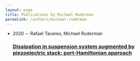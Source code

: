 ```yaml
---
layout: page
title: Publications by Michael Ruderman
permalink: /authors/michael-ruderman
---
```


<ul class="post-list">
<li><span class='post-meta'>2020 -- Rafael Tavares, Michael Ruderman</span><h3><a class='post-link' href="{{ site.baseurl }}/dissipation-in-suspension-system-augmented-by-piezoelectric-stack-port-hamiltonian-approach">Dissipation in suspension system augmented by piezoelectric stack: port-Hamiltonian approach</a></h3></li>

</ul>
